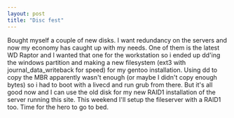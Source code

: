 ```yaml
---
layout: post
title: "Disc fest"
---
```


Bought myself a couple of new disks. I want redundancy on the servers and now my economy has caught up with my needs. One of them is the latest WD Raptor and I wanted that one for the workstation so i ended up dd'ing the windows partition and making a new filesystem (ext3 with journal_data_writeback for speed) for my gentoo installation. Using dd to copy the MBR apparently wasn't enough (or maybe I didn't copy enough bytes) so i had to boot with a livecd and run grub from there. But it's all good now and I can use the old disk for my new RAID1 installation of the server running this site. This weekend I'll setup the fileserver with a RAID1 too. 
Time for the hero to go to bed.   
